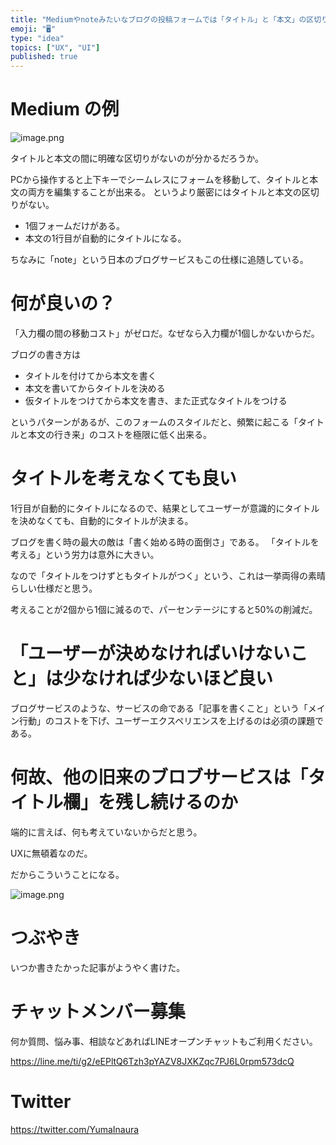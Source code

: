 ```yaml
---
title: "Mediumやnoteみたいなブログの投稿フォームでは「タイトル」と「本文」の区切りがないのがモダンやで"
emoji: "🖥"
type: "idea"
topics: ["UX", "UI"]
published: true
---
```


# Medium の例

![image.png](https://qiita-image-store.s3.ap-northeast-1.amazonaws.com/0/89618/75ed34e1-dc4b-c735-3b77-05183c674043.png)

タイトルと本文の間に明確な区切りがないのが分かるだろうか。

PCから操作すると上下キーでシームレスにフォームを移動して、タイトルと本文の両方を編集することが出来る。
というより厳密にはタイトルと本文の区切りがない。

- 1個フォームだけがある。
- 本文の1行目が自動的にタイトルになる。

ちなみに「note」という日本のブログサービスもこの仕様に追随している。

# 何が良いの？

「入力欄の間の移動コスト」がゼロだ。なぜなら入力欄が1個しかないからだ。

ブログの書き方は

- タイトルを付けてから本文を書く
- 本文を書いてからタイトルを決める
- 仮タイトルをつけてから本文を書き、また正式なタイトルをつける

というパターンがあるが、このフォームのスタイルだと、頻繁に起こる「タイトルと本文の行き来」のコストを極限に低く出来る。

# タイトルを考えなくても良い

1行目が自動的にタイトルになるので、結果としてユーザーが意識的にタイトルを決めなくても、自動的にタイトルが決まる。

ブログを書く時の最大の敵は「書く始める時の面倒さ」である。
「タイトルを考える」という労力は意外に大きい。

なので「タイトルをつけずともタイトルがつく」という、これは一挙両得の素晴らしい仕様だと思う。

考えることが2個から1個に減るので、パーセンテージにすると50%の削減だ。

# 「ユーザーが決めなければいけないこと」は少なければ少ないほど良い

ブログサービスのような、サービスの命である「記事を書くこと」という「メイン行動」のコストを下げ、ユーザーエクスペリエンスを上げるのは必須の課題である。

# 何故、他の旧来のブロブサービスは「タイトル欄」を残し続けるのか

端的に言えば、何も考えていないからだと思う。

UXに無頓着なのだ。

だからこういうことになる。

![image.png](https://qiita-image-store.s3.ap-northeast-1.amazonaws.com/0/89618/78ef0f32-f597-e182-7a58-7226d5b9457a.png)



# つぶやき

いつか書きたかった記事がようやく書けた。

<!-- Update From Qiita API -->

# チャットメンバー募集


何か質問、悩み事、相談などあればLINEオープンチャットもご利用ください。

https://line.me/ti/g2/eEPltQ6Tzh3pYAZV8JXKZqc7PJ6L0rpm573dcQ





# Twitter


https://twitter.com/YumaInaura


<!-- Update From Qiita API -->


